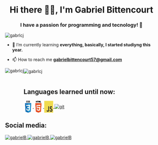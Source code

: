 <h1 align="center">Hi there 👋🏽, I'm Gabriel Bittencourt</h1>
<h3 align="center">I have a passion for programming and tecnology! 🚀</h3>


<p align="left"> <img src="https://komarev.com/ghpvc/?username=gabrlcj&label=Profile%20views&color=0e75b6&style=flat" alt="gabrlcj" /> </p>

- 🌱 I’m currently learning **everything, basically, I started studiyng this year.**

- 📫 How to reach me **gabrielbittencourt57@gmail.com**

<div>
  <img align="left" height="150em" src="https://github-readme-stats.vercel.app/api?username=gabrlcj&show_icons=true&theme=tokyonight&title_color=ffffff&text_color=00ff84&locale=en" alt="gabrlcj" />
  <img align="center" height="150em" src="https://github-readme-stats.vercel.app/api/top-langs?username=gabrlcj&show_icons=true&theme=tokyonight&title_color=ffffff&text_color=00ff84&locale=en&layout=compact" alt="gabrlcj" />
</div>

<div style="display: inline_block"><br>
  <h2>Languages learned until now:</h2>
  <a href="https://www.w3schools.com/css/" target="_blank"> 
    <img align="center" src="https://raw.githubusercontent.com/devicons/devicon/master/icons/css3/css3-original-wordmark.svg" alt="css3" width="30" height="40"/> 
  </a> 
  <a href="https://www.w3.org/html/" target="_blank"> 
    <img align="center" src="https://raw.githubusercontent.com/devicons/devicon/master/icons/html5/html5-original-wordmark.svg" alt="html5" width="30" height="40"/> 
  </a> 
  <a href="https://developer.mozilla.org/en-US/docs/Web/JavaScript" target="_blank"> 
    <img align="center" src="https://raw.githubusercontent.com/devicons/devicon/master/icons/javascript/javascript-original.svg" alt="javascript" width="30" height="40"/> 
  </a> 
  <a href="https://git-scm.com/" target="_blank"> 
    <img align="center" src="https://www.vectorlogo.zone/logos/git-scm/git-scm-icon.svg" alt="git" width="30" height="40"/> 
  </a> 
</div>


<h2>Social media:</h2>
<div>
  <a href="https://codepen.io/gabrlcj" target="blank">
    <img align="center" src="https://cdn.jsdelivr.net/npm/simple-icons@3.0.1/icons/codepen.svg" alt="gabrielB" height="70" width="30" />
  </a>
  <a href="https://linkedin.com/in/gabriel-bittencourt-penteado" target="blank">
    <img align="center" src="https://cdn.jsdelivr.net/npm/simple-icons@3.0.1/icons/linkedin.svg" alt="gabrielB" height="70" width="30" />
  </a>
  <a href="https://instagram.com/gabrlcj" target="blank">
    <img align="center" src="https://cdn.jsdelivr.net/npm/simple-icons@3.0.1/icons/instagram.svg" alt="gabrielB" height="70" width="30" />
  </a>
</div>
